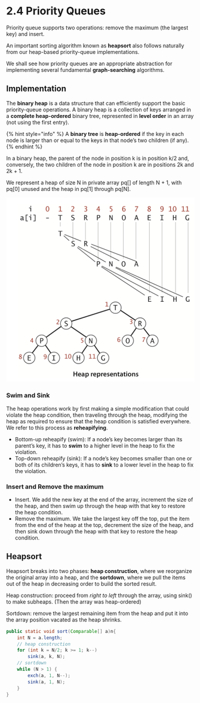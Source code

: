 # 2.4 Priority Queues

Priority queue supports two operations: remove the maximum \(the largest key\) and insert.

An important sorting algorithm known as **heapsort** also follows naturally from our heap-based priority-queue implementations.

We shall see how priority queues are an appropriate abstraction for implementing several fundamental **graph-searching** algorithms.

## Implementation

The **binary heap** is a data structure that can efficiently support the basic priority-queue operations. A binary heap is a collection of keys arranged in a **complete heap-ordered** binary tree, represented in **level order** in an array \(not using the first entry\).

{% hint style="info" %}
A **binary tree** is **heap-ordered** if the key in each node is larger than or equal to the keys in that node’s two children \(if any\).
{% endhint %}

In a binary heap, the parent of the node in position k is in position k/2 and, conversely, the two children of the node in position k are in positions 2k and 2k + 1.

We represent a heap of size N in private array pq\[\] of length N + 1, with pq\[0\] unused and the heap in pq\[1\] through pq\[N\].

![](../../.gitbook/assets/screen-shot-2018-05-14-at-14.47.28.png)

### Swim and Sink

The heap operations work by first making a simple modification that could violate the heap condition, then traveling through the heap, modifying the heap as required to ensure that the heap condition is satisfied everywhere. We refer to this process as **reheapifying**.

* Bottom-up reheapify \(swim\): If a node’s key becomes larger than its parent’s key, it has to **swim** to a higher level in the heap to fix the violation.
* Top-down reheapify \(sink\): If a node’s key becomes smaller than one or both of its children’s keys, it has to **sink** to a lower level in the heap to fix the violation.

### Insert and Remove the maximum

* Insert. We add the new key at the end of the array, increment the size of the heap, and then swim up through the heap with that key to restore the heap condition.
* Remove the maximum. We take the largest key off the top, put the item from the end of the heap at the top, decrement the size of the heap, and then sink down through the heap with that key to restore the heap condition.

## Heapsort

Heapsort breaks into two phases: **heap construction**, where we reorganize the original array into a heap, and the **sortdown**, where we pull the items out of the heap in decreasing order to build the sorted result.

Heap construction: proceed from _right to left_ through the array, using sink\(\) to make subheaps. \(Then the array was heap-ordered\)

Sortdown: remove the largest remaining item from the heap and put it into the array position vacated as the heap shrinks.

```java
public static void sort(Comparable[] a)n{
    int N = a.length;
    // heap construction
    for (int k = N/2; k >= 1; k--)
        sink(a, k, N);
    // sortdown
    while (N > 1) {
        exch(a, 1, N--);
        sink(a, 1, N);
    }
}
```






